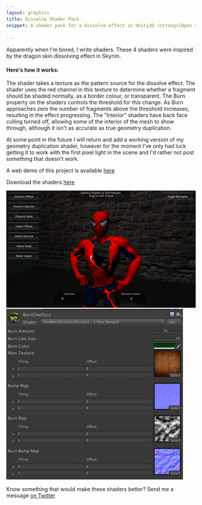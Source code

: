 ```yaml
---
layout: graphics
title: Dissolve Shader Pack
snippet: A shader pack for a dissolve effect in Unity3D <strong>[Open Source]</strong>

---
```


Apparently when I'm bored, I write shaders. These 4 shaders were inspired by the dragon skin dissolving effect in Skyrim.  

<h4>Here's how it works: </h4>

The shader takes a texture as the pattern source for the dissolve effect. The shader uses the red channel in this texture to determine whether a fragment should be shaded normally, as a border colour, or transparent. The Burn property on the shaders controls the threshold for this change. As Burn approaches zero the number of fragments above the threshold increases, resulting in the effect progressing. The "Interior" shaders have back face culling turned off, allowing some of the interior of the mesh to show through, although it isn't as accurate as true geometry duplication. 

At some point in the future I will return and add a working version of my geometry duplication shader, however for the moment I've only had luck getting it to work with the first pixel light in the scene and I'd rather not post something that doesn't work.

A web demo of this project is available [here](/demos/dissolve/dissolve.html)

Download the shaders [here](https://dl.dropboxusercontent.com/u/6128167/Dissolve%20Shaders.zip) 

![Screen 1](/images/post_images/2013-09-22/dissolve_screen.png)
![Screen 2](/images/post_images/2013-09-22/dissolve_control.png)

Know something that would make these shaders better? Send me a message [on Twitter](http://twitter.com/khalladay)
